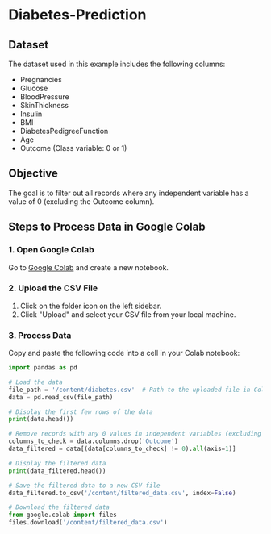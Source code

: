 # Diabetes-Prediction
## Dataset
The dataset used in this example includes the following columns:
- Pregnancies
- Glucose
- BloodPressure
- SkinThickness
- Insulin
- BMI
- DiabetesPedigreeFunction
- Age
- Outcome (Class variable: 0 or 1)

## Objective
The goal is to filter out all records where any independent variable has a value of 0 (excluding the Outcome column).

## Steps to Process Data in Google Colab

### 1. Open Google Colab
Go to [Google Colab](https://colab.research.google.com/) and create a new notebook.

### 2. Upload the CSV File
1. Click on the folder icon on the left sidebar.
2. Click "Upload" and select your CSV file from your local machine.

### 3. Process Data
Copy and paste the following code into a cell in your Colab notebook:

```python
import pandas as pd

# Load the data
file_path = '/content/diabetes.csv'  # Path to the uploaded file in Colab
data = pd.read_csv(file_path)

# Display the first few rows of the data
print(data.head())

# Remove records with any 0 values in independent variables (excluding 'Outcome')
columns_to_check = data.columns.drop('Outcome')
data_filtered = data[(data[columns_to_check] != 0).all(axis=1)]

# Display the filtered data
print(data_filtered.head())

# Save the filtered data to a new CSV file
data_filtered.to_csv('/content/filtered_data.csv', index=False)

# Download the filtered data
from google.colab import files
files.download('/content/filtered_data.csv')
